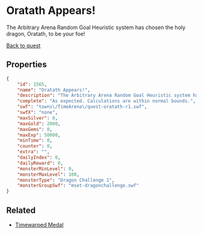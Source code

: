 # Oratath Appears!

The Arbitrary Arena Random Goal Heuristic system has chosen the holy dragon, Oratath, to be your foe!

[Back to quest](../quests.md)

## Properties

```json
{
    "id": 1565,
    "name": "Oratath Appears!",
    "description": "The Arbitrary Arena Random Goal Heuristic system has chosen the holy dragon, Oratath, to be your foe!",
    "complete": "As expected. Calculations are within normal bounds.",
    "swf": "towns\/TimeArena\/quest-oratath-r1.swf",
    "swfX": "none",
    "maxSilver": 0,
    "maxGold": 2000,
    "maxGems": 0,
    "maxExp": 50000,
    "minTime": 0,
    "counter": 0,
    "extra": "",
    "dailyIndex": 0,
    "dailyReward": 0,
    "monsterMinLevel": 0,
    "monsterMaxLevel": 100,
    "monsterType": "Dragon Challenge 1",
    "monsterGroupSwf": "mset-dragonchallenge.swf"
}
```

## Related

- [Timewarped Medal](../items/18514-timewarped-medal.md)

